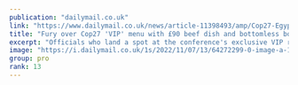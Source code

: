 ```yaml
---
publication: "dailymail.co.uk"
link: "https://www.dailymail.co.uk/news/article-11398493/amp/Cop27-Egypt-Activists-hit-VIP-menu-featuring-beef-chicken-fish-dairy-products.html"
title: "Fury over Cop27 'VIP' menu with £90 beef dish and bottomless booze"
excerpt: "Officials who land a spot at the conference's exclusive VIP restaurant will be able to dine out on an array of pricey meat and fish dishes at the climate conference in Sharm el-Sheikh this week."
image: "https://i.dailymail.co.uk/1s/2022/11/07/13/64272299-0-image-a-15_1667826104402.jpg"
group: pro
rank: 13
---
```

